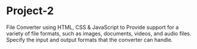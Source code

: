 # Project-2
 File Converter using HTML, CSS  &amp; JavaScript to Provide support for a variety of file formats, such as images, documents, videos, and audio files. Specify the input and output formats that the converter can handle.
